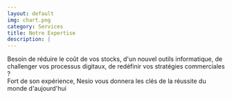 ```yaml
---
layout: default
img: chart.png
category: Services
title: Notre Expertise
description: |
---
```

  Besoin de réduire le coût de vos stocks, d'un nouvel outils informatique, de challenger vos processus digitaux, de redéfinir vos stratégies commerciales ?<br>
Fort de son expérience, Nesio vous donnera les clés de la réussite du monde d'aujourd'hui